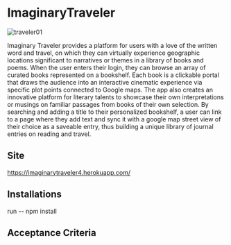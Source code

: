 # ImaginaryTraveler

![traveler01](https://user-images.githubusercontent.com/62358897/106239352-53563480-61b7-11eb-8136-c3c77bb59ea3.jpg)


Imaginary Traveler provides a platform for users with a love of the written word and travel, on which they can virtually experience geographic locations significant to narratives or themes in a library of books and poems. When the user enters their login, they can browse an array of curated books represented on a bookshelf. Each book is a clickable portal that draws the audience into an interactive cinematic experience via specific plot points connected to Google maps. The app also creates an innovative platform for literary talents to showcase their own interpretations or musings on familiar passages from books of their own selection.  By searching and adding a title to their personalized bookshelf, a user can link to a page where they add text and sync it with a google map street view of their choice as a saveable entry, thus building a unique library of journal entries on reading and travel.



## Site 

https://imaginarytraveler4.herokuapp.com/


## Installations 

run -- npm install 

## Acceptance Criteria
